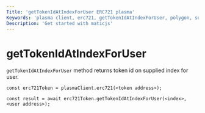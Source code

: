 ```yaml
---
Title: 'getTokenIdAtIndexForUser ERC721 plasma'
Keywords: 'plasma client, erc721, getTokenIdAtIndexForUser, polygon, sdk'
Description: 'Get started with maticjs'
---
```


# getTokenIdAtIndexForUser

`getTokenIdAtIndexForUser` method returns token id on supplied index for user.

```
const erc721Token = plasmaClient.erc721(<token address>);

const result = await erc721Token.getTokenIdAtIndexForUser(<index>,<user address>);

```
